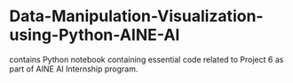 # Data-Manipulation-Visualization-using-Python-AINE-AI
contains Python notebook containing essential code related to Project 6 as part of AINE AI Internship program.
